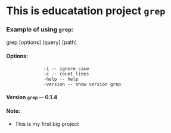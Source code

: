 # This is educatation project `grep`

### Example of using `grep`:

grep [options] [query] [path]

#### Options:
                  -i -- ignore case
                  -c -- count lines
                  -help -- help
                  -version -- show version grep

#### Version `grep` -- 0.1.4

#### Note:
- This is my first big project

